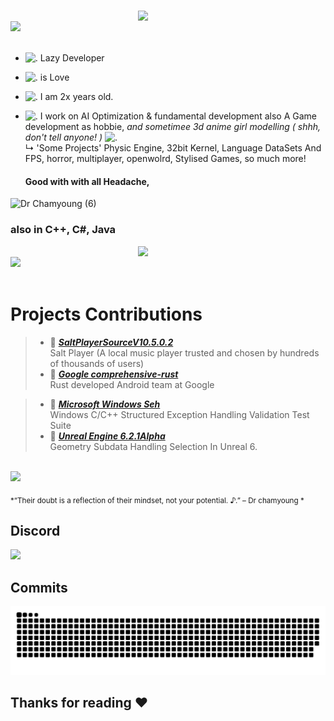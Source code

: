#
<div>
<img src=https://github.com/InboraStudio/InboraStudio/assets/96738915/b24e0cf1-4d94-4b1a-ac4c-834c8150d620) width="300" align="right" />
<br/>
<img src="https://github.com/user-attachments/assets/3473c039-8cb8-46b4-88bc-252fd97fdfa7" width="500" />
<br/>
<br/>
 

- <img src="https://media.tenor.com/scCN_vagWI0AAAAi/play-violet-angry.gif" alt="." width="25" height="25"/> Lazy Developer
- <img src="https://upload.wikimedia.org/wikipedia/commons/thumb/2/22/Tencent_Logo.svg/1200px-Tencent_Logo.svg.png" alt="." width="95" height="16"/> is Love
- <img src="https://i.imgur.com/a2KhTyR.gif" alt="."  width="25" height="25" /> I am 2x years old. 
- <img src="https://media.tenor.com/Fpdl08LKCKQAAAAi/mythikore-anime-girl.gif" alt="." width="35" height="35"/> I work on AI Optimization & fundamental development also A Game development as hobbie, *and sometimee 3d anime girl modelling ( shhh, don't tell anyone! )* <img src="https://media.tenor.com/I52W87bM7K8AAAAi/anime-aaaa.gif" alt="." width="25" height="25" />    
  ↳ 'Some Projects' Physic Engine, 32bit Kernel, Language DataSets And FPS, horror, multiplayer, openwolrd, Stylised Games, so much more!

  #### Good with with all Headache,
  
![Dr Chamyoung (6)](https://github.com/InboraStudio/InboraStudio/assets/96738915/c460bce2-4d84-4628-b495-11f97b600eef)

  
  ### also in C++, C#, Java

<img src="https://i.imgur.com/5L7IfBu.png" width="300" align="right" />
<br/>
<img src="https://github.com/user-attachments/assets/fb411ef8-74e0-4a32-9e8a-825c365b715b" width="500" />
<br/>
<br/>

# Projects Contributions <!-- omit in toc -->
  
> - 📗 [***SaltPlayerSourceV10.5.0.2***](https://github.com/Moriafly/SaltPlayerSource) <br/>
Salt Player (A local music player trusted and chosen by hundreds of thousands of users) 
> - 📘 [***Google comprehensive-rust***](https://github.com/google/comprehensive-rust) <br/>
 Rust developed Android team at Google 


 
> - 📙 [***Microsoft Windows Seh***](https://github.com/microsoft/windows_seh_tests) <br/>
 Windows C/C++ Structured Exception Handling Validation Test Suite
> - 📕 [***Unreal Engine 6.2.1Alpha***](https://github.com/EpicGames/UnrealEngine) <br/>
  Geometry Subdata Handling Selection In Unreal 6.

<br/>
<img src="https://i.imgur.com/JgHTZVd.gif" width="500" /><br/>

<sub>  *“Their doubt is a reflection of their mindset, not your potential. ♪.” – Dr chamyoung * </sub>
</div>

## Discord
<a href="https://discord.com/users/1090224458549182546"  align="left">
    <img src="https://lanyard.cnrad.dev/api/1090224458549182546?theme=light&bg=F4BFC7&borderRadius=15px&animated=true&idleMessage=On%20the%20sky%20there%20is%20an%20angel%20in%20somewhere%20(.%20%E2%9D%9B%20%E1%B4%97%20%E2%9D%9B.)">
  </a>


<br/>

## Commits

<picture>
  <source media="(prefers-color-scheme: dark)" srcset="https://raw.githubusercontent.com/platane/platane/output/github-contribution-grid-snake-dark.svg">
  <source media="(prefers-color-scheme: light)" srcset="https://raw.githubusercontent.com/platane/platane/output/github-contribution-grid-snake.svg">
  <img alt="github contribution grid snake animation" src="https://raw.githubusercontent.com/platane/platane/output/github-contribution-grid-snake.svg">
</picture>

## Thanks for reading ❤️

